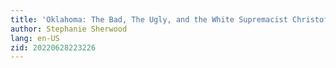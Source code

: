 ```yaml
---
title: 'Oklahoma: The Bad, The Ugly, and the White Supremacist Christofascist State and Federal Government Coming to You!'
author: Stephanie Sherwood
lang: en-US
zid: 20220628223226
---
```


